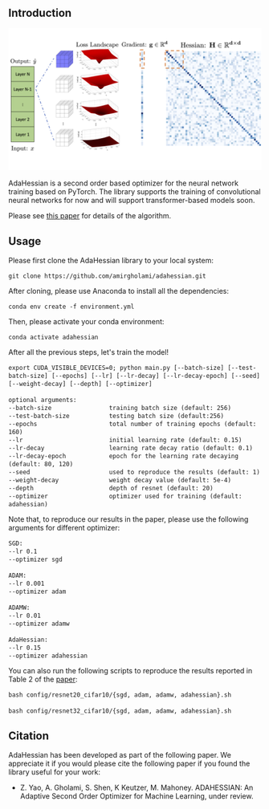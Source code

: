 ## Introduction
![Block](imgs/diagonal_illustration.png)

AdaHessian is a second order based optimizer for the neural network training based on PyTorch. The library supports the training of convolutional neural networks for now and will support transformer-based models soon. 

Please see [this paper](https://arxiv.org/pdf/2006.00719.pdf) for details of the algorithm.


## Usage
Please first clone the AdaHessian library to your local system:
```
git clone https://github.com/amirgholami/adahessian.git
```

After cloning, please use Anaconda to install all the dependencies:
```
conda env create -f environment.yml
```

Then, please activate your conda environment:
```
conda activate adahessian
```

After all the previous steps, let's train the model! 
```
export CUDA_VISIBLE_DEVICES=0; python main.py [--batch-size] [--test-batch-size] [--epochs] [--lr] [--lr-decay] [--lr-decay-epoch] [--seed] [--weight-decay] [--depth] [--optimizer]

optional arguments:
--batch-size                training batch size (default: 256)
--test-batch-size           testing batch size (default:256)
--epochs                    total number of training epochs (default: 160)
--lr                        initial learning rate (default: 0.15)
--lr-decay                  learning rate decay ratio (default: 0.1)
--lr-decay-epoch            epoch for the learning rate decaying (default: 80, 120)
--seed                      used to reproduce the results (default: 1)
--weight-decay              weight decay value (default: 5e-4)
--depth                     depth of resnet (default: 20)
--optimizer                 optimizer used for training (default: adahessian)
```

Note that, to reproduce our results in the paper, please use the following arguments for different optimizer:
```
SGD:
--lr 0.1
--optimizer sgd

ADAM:
--lr 0.001
--optimizer adam

ADAMW:
--lr 0.01
--optimizer adamw

AdaHessian:
--lr 0.15
--optimizer adahessian
```

You can also run the following scripts to reproduce the results reported in Table 2 of the [paper](https://arxiv.org/pdf/2006.00719.pdf):
```
bash config/resnet20_cifar10/{sgd, adam, adamw, adahessian}.sh

bash config/resnet32_cifar10/{sgd, adam, adamw, adahessian}.sh
```
## Citation
AdaHessian has been developed as part of the following paper. We appreciate it if you would please cite the following paper if you found the library useful for your work:

* Z. Yao, A. Gholami, S. Shen, K Keutzer, M. Mahoney. ADAHESSIAN: An Adaptive Second Order Optimizer for Machine Learning, under review.


